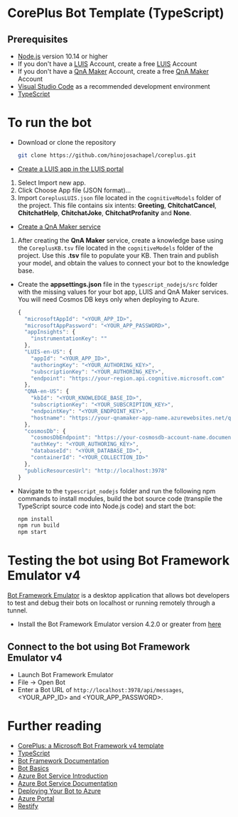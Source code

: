 # CorePlus Bot Template (TypeScript)

## Prerequisites
- [Node.js][4] version 10.14 or higher
- If you don't have a [LUIS][11] Account, create a free [LUIS][16] Account
- If you don't have a [QnA Maker][12] Account, create a free [QnA Maker][17] Account
- [Visual Studio Code][18] as a recommended development environment
- [TypeScript][3]

# To run the bot
- Download or clone the repository
  ```bash
  git clone https://github.com/hinojosachapel/coreplus.git
  ```
  
- [Create a LUIS app in the LUIS portal][14]
 1. Select Import new app.
 1. Click Choose App file (JSON format)...
 1. Import `CoreplusLUIS.json` file located in the `cognitiveModels` folder of the project. This file contains six intents: **Greeting**, **ChitchatCancel**, **ChitchatHelp**, **ChitchatJoke**, **ChitchatProfanity** and **None**.

- [Create a QnA Maker service][15]
 1. After creating the **QnA Maker** service, create a knowledge base using the `CoreplusKB.tsv` file located in the `cognitiveModels` folder of the project. Use this **.tsv** file to populate your KB. Then train and publish your model, and obtain the values to connect your bot to the knowledge base.

- Create the **appsettings.json** file in the `typescript_nodejs/src` folder with the missing values for your bot app, LUIS and QnA Maker services. You will need Cosmos DB keys only when deploying to Azure.
  ```javascript
  {
    "microsoftAppId": "<YOUR_APP_ID>",
    "microsoftAppPassword": "<YOUR_APP_PASSWORD>",
    "appInsights": {
      "instrumentationKey": ""
    },
    "LUIS-en-US": {
      "appId": "<YOUR_APP_ID>",
      "authoringKey": "<YOUR_AUTHORING_KEY>",
      "subscriptionKey": "<YOUR_AUTHORING_KEY>",
      "endpoint": "https://your-region.api.cognitive.microsoft.com"
    },
    "QNA-en-US": {
      "kbId": "<YOUR_KNOWLEDGE_BASE_ID>",
      "subscriptionKey": "<YOUR_SUBSCRIPTION_KEY>",
      "endpointKey": "<YOUR_ENDPOINT_KEY>",
      "hostname": "https://your-qnamaker-app-name.azurewebsites.net/qnamaker"
    },
    "cosmosDb": {
      "cosmosDbEndpoint": "https://your-cosmosdb-account-name.documents.azure.com:443/",
      "authKey": "<YOUR_AUTHORING_KEY>",
      "databaseId": "<YOUR_DATABASE_ID>",
      "containerId": "<YOUR_COLLECTION_ID>"
    },
    "publicResourcesUrl": "http://localhost:3978"
  }
  ```
  
- Navigate to the `typescript_nodejs` folder and run the following npm commands to install modules, build the bot source code (transpile the TypeScript source code into Node.js code) and start the bot:
  ```bash
  npm install
  npm run build
  npm start
  ```

# Testing the bot using Bot Framework Emulator **v4**
[Bot Framework Emulator][5] is a desktop application that allows bot developers to test and debug their bots on localhost or running remotely through a tunnel.

- Install the Bot Framework Emulator version 4.2.0 or greater from [here][6]

## Connect to the bot using Bot Framework Emulator **v4**
- Launch Bot Framework Emulator
- File -> Open Bot
- Enter a Bot URL of `http://localhost:3978/api/messages`, <YOUR_APP_ID> and <YOUR_APP_PASSWORD>.

# Further reading
- [CorePlus: a Microsoft Bot Framework v4 template][50]
- [TypeScript][3]
- [Bot Framework Documentation][20]
- [Bot Basics][32]
- [Azure Bot Service Introduction][21]
- [Azure Bot Service Documentation][22]
- [Deploying Your Bot to Azure][40]
- [Azure Portal][10]
- [Restify][30]
  
[1]: https://dev.botframework.com
[3]: https://www.typescriptlang.org
[4]: https://nodejs.org
[5]: https://github.com/microsoft/botframework-emulator
[6]: https://github.com/Microsoft/BotFramework-Emulator/releases
[10]: https://portal.azure.com
[11]: https://www.luis.ai
[12]: https://www.qnamaker.ai
[14]: https://docs.microsoft.com/en-us/azure/bot-service/bot-builder-howto-v4-luis?view=azure-bot-service-4.0&tabs=js#create-a-luis-app-in-the-luis-portal
[15]: https://docs.microsoft.com/en-us/azure/bot-service/bot-builder-howto-qna?view=azure-bot-service-4.0&tabs=js#create-a-qna-maker-service-and-publish-a-knowledge-base
[16]: https://azure.microsoft.com/en-us/pricing/details/cognitive-services/language-understanding-intelligent-services/
[17]: https://azure.microsoft.com/en-us/pricing/details/cognitive-services/qna-maker/
[18]: https://code.visualstudio.com/
[19]: https://github.com/Microsoft/BotFramework-WebChat/tree/master/samples/12.customization-minimizable-web-chat
[20]: https://docs.botframework.com
[21]: https://docs.microsoft.com/azure/bot-service/bot-service-overview-introduction?view=azure-bot-service-4.0
[22]: https://docs.microsoft.com/azure/bot-service/?view=azure-bot-service-4.0
[30]: https://www.npmjs.com/package/restify
[32]: https://docs.microsoft.com/azure/bot-service/bot-builder-basics?view=azure-bot-service-4.0
[40]: https://docs.microsoft.com/en-us/azure/bot-service/bot-builder-deploy-az-cli?view=azure-bot-service-4.0
[50]: https://www.codeproject.com/Articles/4254785/CorePlus-a-Microsoft-Bot-Framework-v4-template
